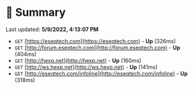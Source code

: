 # 📖 Summary
Last updated: **5/9/2022, 4:13:07 PM**

- `GET` [https://eseqtech.com](https://eseqtech.com) - **Up** (326ms)
- `GET` [http://forum.eseqtech.com](http://forum.eseqtech.com) - **Up** (404ms)
- `GET` [http://hexp.net](http://hexp.net) - **Up** (160ms)
- `GET` [http://ws.hexp.net](http://ws.hexp.net) - **Up** (141ms)
- `GET` [http://eseqtech.com/infoline](http://eseqtech.com/infoline) - **Up** (318ms)
